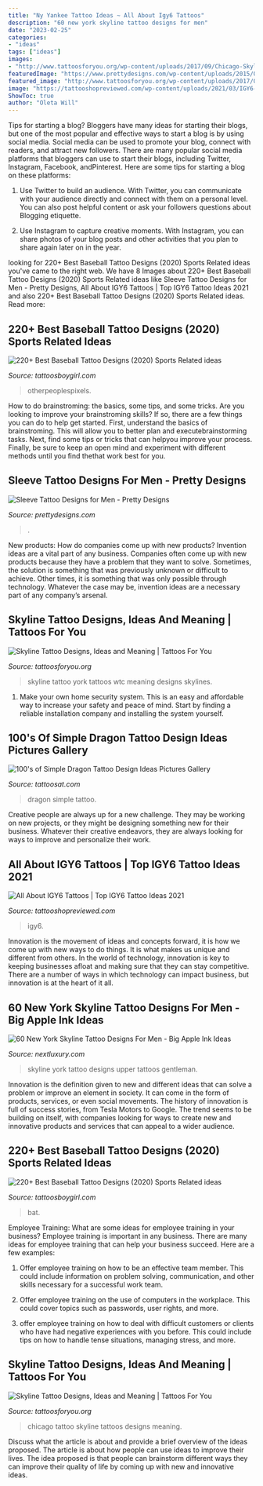 ```yaml
---
title: "Ny Yankee Tattoo Ideas ~ All About Igy6 Tattoos"
description: "60 new york skyline tattoo designs for men"
date: "2023-02-25"
categories:
- "ideas"
tags: ["ideas"]
images:
- "http://www.tattoosforyou.org/wp-content/uploads/2017/09/Chicago-Skyline-Tattoos.jpg"
featuredImage: "https://www.prettydesigns.com/wp-content/uploads/2015/01/City-Arm-Tattoo.jpg"
featured_image: "http://www.tattoosforyou.org/wp-content/uploads/2017/09/Skyline-Tattoo-Back.jpg"
image: "https://tattooshopreviewed.com/wp-content/uploads/2021/03/IGY6-Police-Tattoo.jpg"
ShowToc: true
author: "Oleta Will"
---
```



Tips for starting a blog?
Bloggers have many ideas for starting their blogs, but one of the most popular and effective ways to start a blog is by using social media. Social media can be used to promote your blog, connect with readers, and attract new followers. There are many popular social media platforms that bloggers can use to start their blogs, including Twitter, Instagram, Facebook, andPinterest. Here are some tips for starting a blog on these platforms:
1. Use Twitter to build an audience. With Twitter, you can communicate with your audience directly and connect with them on a personal level. You can also post helpful content or ask your followers questions about Blogging etiquette.

2. Use Instagram to capture creative moments. With Instagram, you can share photos of your blog posts and other activities that you plan to share again later on in the year.

	

		
looking for 220+ Best Baseball Tattoo Designs (2020) Sports Related ideas you've came to the right web. We have 8 Images about 220+ Best Baseball Tattoo Designs (2020) Sports Related ideas like Sleeve Tattoo Designs for Men - Pretty Designs, All About IGY6 Tattoos | Top IGY6 Tattoo Ideas 2021 and also 220+ Best Baseball Tattoo Designs (2020) Sports Related ideas. Read more:
		
    
## 220+ Best Baseball Tattoo Designs (2020) Sports Related Ideas

<img loading=lazy src="https://cdn.tattoosboygirl.com/wp-content/uploads/2020/03/baseball-tattoo-player-cross-bat-184.jpg" onerror="this.onerror=null;this.src='https://tse4.mm.bing.net/th?id=OIP.XaNYnwH_R8JwglZBbkXUdwAAAA&amp;pid=15.1';" alt="220+ Best Baseball Tattoo Designs (2020) Sports Related ideas">

_Source: tattoosboygirl.com_

>otherpeoplespixels. 

	

How to do brainstroming: the basics, some tips, and some tricks.
Are you looking to improve your brainstroming skills? If so, there are a few things you can do to help get started. First, understand the basics of brainstroming. This will allow you to better plan and executebrainstorming tasks. Next, find some tips or tricks that can helpyou improve your process. Finally, be sure to keep an open mind and experiment with different methods until you find thethat work best for you.

    
## Sleeve Tattoo Designs For Men - Pretty Designs

<img loading=lazy src="https://www.prettydesigns.com/wp-content/uploads/2015/01/City-Arm-Tattoo.jpg" onerror="this.onerror=null;this.src='https://tse4.mm.bing.net/th?id=OIP.sTCNR0DJG01Str-j-CVzqwHaOt&amp;pid=15.1';" alt="Sleeve Tattoo Designs for Men - Pretty Designs">

_Source: prettydesigns.com_

>. 

	

New products: How do companies come up with new products?
Invention ideas are a vital part of any business. Companies often come up with new products because they have a problem that they want to solve. Sometimes, the solution is something that was previously unknown or difficult to achieve. Other times, it is something that was only possible through technology. Whatever the case may be, invention ideas are a necessary part of any company’s arsenal.

    
## Skyline Tattoo Designs, Ideas And Meaning | Tattoos For You

<img loading=lazy src="http://www.tattoosforyou.org/wp-content/uploads/2017/09/Skyline-Tattoo-Back.jpg" onerror="this.onerror=null;this.src='https://tse1.mm.bing.net/th?id=OIP.i1qaHYngMCDTzq0fBLrzgQHaFj&amp;pid=15.1';" alt="Skyline Tattoo Designs, Ideas and Meaning | Tattoos For You">

_Source: tattoosforyou.org_

>skyline tattoo york tattoos wtc meaning designs skylines. 

	

1. Make your own home security system. This is an easy and affordable way to increase your safety and peace of mind. Start by finding a reliable installation company and installing the system yourself.

    
## 100&#039;s Of Simple Dragon Tattoo Design Ideas Pictures Gallery

<img loading=lazy src="https://tattoosat.com/wp-content/uploads/2014/12/Simple-Dragon-3.jpg" onerror="this.onerror=null;this.src='https://tse4.mm.bing.net/th?id=OIP.EG4xcEsmFJlreu9NKwatHgHaKI&amp;pid=15.1';" alt="100&#039;s of Simple Dragon Tattoo Design Ideas Pictures Gallery">

_Source: tattoosat.com_

>dragon simple tattoo. 

	

Creative people are always up for a new challenge. They may be working on new projects, or they might be designing something new for their business. Whatever their creative endeavors, they are always looking for ways to improve and personalize their work.

    
## All About IGY6 Tattoos | Top IGY6 Tattoo Ideas 2021

<img loading=lazy src="https://tattooshopreviewed.com/wp-content/uploads/2021/03/IGY6-Police-Tattoo.jpg" onerror="this.onerror=null;this.src='https://tse2.mm.bing.net/th?id=OIP.vQ_G0zusn6dou3ec8vaFkAHaHa&amp;pid=15.1';" alt="All About IGY6 Tattoos | Top IGY6 Tattoo Ideas 2021">

_Source: tattooshopreviewed.com_

>igy6. 

	

Innovation is the movement of ideas and concepts forward, it is how we come up with new ways to do things. It is what makes us unique and different from others. In the world of technology, innovation is key to keeping businesses afloat and making sure that they can stay competitive. There are a number of ways in which technology can impact business, but innovation is at the heart of it all.

    
## 60 New York Skyline Tattoo Designs For Men - Big Apple Ink Ideas

<img loading=lazy src="http://nextluxury.com/wp-content/uploads/upper-back-small-new-york-skyline-tattoo-designs-for-guys.jpg" onerror="this.onerror=null;this.src='https://tse3.mm.bing.net/th?id=OIP.L0hHJpDHwvRgSnogB8vmvAHaHa&amp;pid=15.1';" alt="60 New York Skyline Tattoo Designs For Men - Big Apple Ink Ideas">

_Source: nextluxury.com_

>skyline york tattoo designs upper tattoos gentleman. 

	

Innovation is the definition given to new and different ideas that can solve a problem or improve an element in society. It can come in the form of products, services, or even social movements. The history of innovation is full of success stories, from Tesla Motors to Google. The trend seems to be building on itself, with companies looking for ways to create new and innovative products and services that can appeal to a wider audience.

    
## 220+ Best Baseball Tattoo Designs (2020) Sports Related Ideas

<img loading=lazy src="https://cdn.tattoosboygirl.com/wp-content/uploads/2020/03/baseball-tattoo-player-cross-bat-93.jpg" onerror="this.onerror=null;this.src='https://tse2.mm.bing.net/th?id=OIP._IiUPZGF4f-7TrSbgpJnZQHaJ_&amp;pid=15.1';" alt="220+ Best Baseball Tattoo Designs (2020) Sports Related ideas">

_Source: tattoosboygirl.com_

>bat. 

	

Employee Training: What are some ideas for employee training in your business?
Employee training is important in any business. There are many ideas for employee training that can help your business succeed. Here are a few examples:
1. Offer employee training on how to be an effective team member. This could include information on problem solving, communication, and other skills necessary for a successful work team.

2. Offer employee training on the use of computers in the workplace. This could cover topics such as passwords, user rights, and more.

3. offer employee training on how to deal with difficult customers or clients who have had negative experiences with you before. This could include tips on how to handle tense situations, managing stress, and more.

    
## Skyline Tattoo Designs, Ideas And Meaning | Tattoos For You

<img loading=lazy src="http://www.tattoosforyou.org/wp-content/uploads/2017/09/Chicago-Skyline-Tattoos.jpg" onerror="this.onerror=null;this.src='https://tse3.mm.bing.net/th?id=OIP.MUemWg561qfMcEWNRHh_1AHaEc&amp;pid=15.1';" alt="Skyline Tattoo Designs, Ideas and Meaning | Tattoos For You">

_Source: tattoosforyou.org_

>chicago tattoo skyline tattoos designs meaning. 

	

Discuss what the article is about and provide a brief overview of the ideas proposed.
The article is about how people can use ideas to improve their lives. The idea proposed is that people can brainstorm different ways they can improve their quality of life by coming up with new and innovative ideas.

